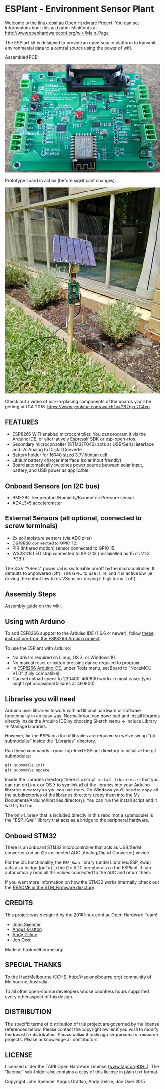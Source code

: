 ESPlant - Environment Sensor Plant
=============

Welcome to the linux.conf.au Open Hardware Project.  You can see information about this and other MiniConfs at http://www.openhardwareconf.org/wiki/Main_Page

The ESPlant kit is designed to provide an open source platform to transmit environmental data to a central source using the power of wifi.

Assembled PCB:

![ESPlant main board](Photos/ESPlant.jpg?raw=true "Front")

Prototype board in action (before significant changes):

![Prototype](Photos/ESPlant.prototype.jpg?raw=true "Prototype")

Check out a video of pick-n-placing components of the boards you'll be getting at LCA 2016.
https://www.youtube.com/watch?v=282qku2C4xo

FEATURES
--------

* ESP8266 WiFi enabled microcontroller. You can program it via the Arduino IDE, or alternatively Espressif SDK or esp-open-rtos.
* Secondary microcontroller (STM32F042) acts as USB/Serial interface and i2c Analog to Digital Converter
* Battery holder for 16340 sized 3.7V lithium cell
* Lithium battery charger interface (solar input friendly)
* Board automatically switches power source between solar input, battery, and USB power as applicable.

## Onboard Sensors (on I2C bus)

* BME280 Temperature/Humidity/Barometric Pressure sensor
* ADXL345 accelerometer

## External Sensors (all optional, connected to screw terminals)

* 2x soil moisture sensors (via ADC pins)
* DS18B20 connected to GPIO 12.
* PIR (infrared motion) sensor connected to GPIO 15.
* WS2812B LED strip connected to GPIO 13 (mislabelled as 15 on V1.3 PCB!)

The 3.3V "VSens" power rail is switchable on/off by the microcontroller. It defaults to unpowered (off). The GPIO to use is 14, and it is active low (ie driving the output low turns VSens on, driving it high turns it off).

Assembly Steps
--------------

[Assembly guide on the wiki](https://github.com/CCHS-Melbourne/ESPlant/wiki/Step-1:-Step-by-Step-Assembly).

Using with Arduino
------------------

To add ESP8266 support to the Arduino IDE (1.6.6 or newer), follow [these instructions from the ESP8266 Arduino project](https://github.com/esp8266/Arduino/#installing-with-boards-manager).

To use the ESPlant with Arduino:

* No drivers required on Linux, OS X, or Windows 10.
* No manual reset or button pressing dance required to program.
* In [ESP8266 Arduino IDE](https://github.com/esp8266/arduino), under Tools menu, set Board to "NodeMCU V1.0" (fully compatible).
* Can set upload speed to 230400. 460800 works in most cases (you might get occasional failures at 460800)

Libraries you will need
-----------------------

Arduino uses libraries to work with additional hardware or software functionality in an easy way. Normally you can download and install libraries directly inside the Arduino IDE by choosing Sketch menu -> Include Library -> Manage Libraries.

However, for the ESPlant a lot of libraries are required so we've set up "git submodules" inside the "Libraries" directory.

Run these commands in your top-level ESPlant directory to initialise the git submodules:

```
git submodule init
git submodule update
```

Inside the Libraries directory there is a script `install_libraries.sh` that you can run on Linux or OS X to symlink all of the libraries into your Arduino libraries directory so you can use them. On Windows you'll need to copy all the subdirectories of the libraries directory (copy them into the My Documents/Arduino/libraries directory). You can run the install script and it will try to find 

The only Library that is included directly in this repo (not a submodule) is the "ESP_Kwai" library that acts as a bridge to the peripheral hardware.

Onboard STM32
-------------

There is an onboard STM32 microcontroller that acts as USB/Serial converter and an i2c connected ADC (Analog/Digital Converter) device.

For the i2c functionality, the `ESP_Kwai` library (under Libraries/ESP_Kwai) acts as a bridge (*get it*) to the i2c ADC peripherals on the ESPlant. It can automatically read all the values connected to the ADC and return them.

If you want more information on how the STM32 works internally, check out the [README in the STM_Firmware directory](https://github.com/CCHS-Melbourne/ESPlant/tree/master/STM_Firmware#readme).

CREDITS
------------

This project was designed by the 2016 linux.conf.au Open Hardware Team!
 - [John Spencer](https://github.com/mage0r)
 - [Angus Gratton](https://github.com/projectgus)
 - [Andy Gelme](https://github.com/geekscape)
 - [Jon Oxer](https://github.com/jonoxer)

Made at hackmelbourne.org!

SPECIAL THANKS
------------

To the HackMelbourne (CCHS, http://hackmelbourne.org) community of Melbourne, Australia.

To all other open-source developers whose countless hours supported every other aspect of this design.

DISTRIBUTION
------------
The specific terms of distribution of this project are governed by the
license referenced below. Please contact the copyright owner if you wish to modify the board for distribution. Please utilize this design for personal or research projects. Please acknowledge all contributors.

LICENSE
-------
Licensed under the TAPR Open Hardware License (www.tapr.org/OHL).
The "license" sub-folder also contains a copy of this license in plain text format.

Copyright John Spencer, Angus Gratton, Andy Gelme, Jon Oxer 2015
